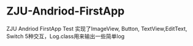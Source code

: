 # ZJU-Andriod-FirstApp
ZJU Andriod FirstApp Test
实现了ImageView, Button, TextView,EditText, Switch 5种交互，Log.class用来输出一些简单log
